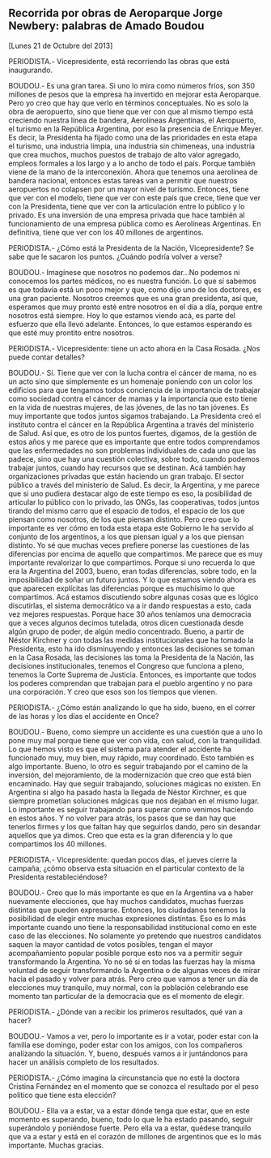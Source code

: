 Recorrida por obras de Aeroparque Jorge Newbery: palabras de Amado Boudou
-------------------------------------------------------------------------

[Lunes 21 de Octubre del 2013]

PERIODISTA.- Vicepresidente, está recorriendo las obras que está
inaugurando.

BOUDOU.- Es una gran tarea. Si uno lo mira como números fríos, son 350
millones de pesos que la empresa ha invertido en mejorar esta
Aeroparque. Pero yo creo que hay que verlo en términos conceptuales. No
es solo la obra de aeropuerto, sino que tiene que ver con que al mismo
tiempo está creciendo nuestra línea de bandera, Aerolíneas Argentinas,
el Aeropuerto, el turismo en la República Argentina, por eso la
presencia de Enrique Meyer. Es decir, la Presidenta ha fijado como una
de las prioridades en esta etapa el turismo, una industria limpia, una
industria sin chimeneas, una industria que crea muchos, muchos puestos
de trabajo de alto valor agregado, empleos formales a los largo y a lo
ancho de todo el país. Porque también viene de la mano de la
interconexión. Ahora que tenemos una aerolínea de bandera nacional,
entonces estas tareas van a permitir que nuestros aeropuertos no
colapsen por un mayor nivel de turismo. Entonces, tiene que ver con el
modelo, tiene que ver con este país que crece, tiene que ver con la
Presidenta, tiene que ver con la articulación entre lo público y lo
privado. Es una inversión de una empresa privada que hace también al
funcionamiento de una empresa pública como es Aerolíneas Argentinas. En
definitiva, tiene que ver con los 40 millones de argentinos.

PERIODISTA.- ¿Cómo está la Presidenta de la Nación, Vicepresidente? Se
sabe que le sacaron los puntos. ¿Cuándo podría volver a verse?

BOUDOU.- Imagínese que nosotros no podemos dar...No podemos ni conocemos
los partes médicos, no es nuestra función. Lo que sí sabemos es que
todavía está un poco mejor y que, como dijo uno de los doctores, es una
gran paciente. Nosotros creemos que es una gran presidenta, así que,
esperamos que muy pronto esté entre nosotros en el día a día, porque
entre nosotros está siempre. Hoy lo que estamos viendo acá, es parte del
esfuerzo que ella llevó adelante. Entonces, lo que estamos esperando es
que esté muy prontito entre nosotros.

PERIODISTA.- Vicepresidente: tiene un acto ahora en la Casa Rosada. ¿Nos
puede contar detalles?

BOUDOU.- Sí. Tiene que ver con la lucha contra el cáncer de mama, no es
un acto sino que simplemente es un homenaje poniendo con un color los
edificios para que tengamos todos conciencia de la importancia de
trabajar como sociedad contra el cáncer de mamas y la importancia que
esto tiene en la vida de nuestras mujeres, de las jóvenes, de las no tan
jóvenes. Es muy importante que todos juntos sigamos trabajando. La
Presidenta creó el instituto contra el cáncer en la República Argentina
a través del ministerio de Salud. Así que, es otro de los puntos
fuertes, digamos, de la gestión de estos años y me parece que es
importante que entre todos comprendamos que las enfermedades no son
problemas individuales de cada uno que las padece, sino que hay una
cuestión colectiva, sobre todo, cuando podemos trabajar juntos, cuando
hay recursos que se destinan. Acá también hay organizaciones privadas
que están haciendo un gran trabajo. El sector público a través del
ministerio de Salud. Es decir, la Argentina, y me parece que si uno
pudiera destacar algo de este tiempo es eso, la posibilidad de articular
lo público con lo privado, las ONGs, las cooperativas, todos juntos
tirando del mismo carro que el espacio de todos, el espacio de los que
piensan como nosotros, de los que piensan distinto. Pero creo que lo
importante es ver cómo en toda esta etapa este Gobierno le ha servido al
conjunto de los argentinos, a los que piensan igual y a los que piensan
distinto. Yo sé que muchas veces prefiere ponerse las cuestiones de las
diferencias por encima de aquello que compartimos. Me parece que es muy
importante revalorizar lo que compartimos. Porque si uno recuerda lo que
era la Argentina del 2003, bueno, eran todas diferencias, sobre todo, en
la imposibilidad de soñar un futuro juntos. Y lo que estamos viendo
ahora es que aparecen explícitas las diferencias porque es muchísimo lo
que compartimos. Acá estamos discutiendo sobre algunas cosas que es
lógico discutirlas, el sistema democrático va a ir dando respuestas a
esto, cada vez mejores respuestas. Porque hace 30 años teníamos una
democracia que a veces algunos decimos tutelada, otros dicen cuestionada
desde algún grupo de poder, de algún medio concentrado. Bueno, a partir
de Néstor Kirchner y con todas las medidas institucionales que ha tomado
la Presidenta, esto ha ido disminuyendo y entonces las decisiones se
toman en la Casa Rosada, las decisiones las toma la Presidenta de la
Nación, las decisiones institucionales, tenemos el Congreso que funciona
a pleno, tenemos la Corte Suprema de Justicia. Entonces, es importante
que todos los poderes comprendan que trabajan para el pueblo argentino y
no para una corporación. Y creo que esos son los tiempos que vienen.

PERIODISTA.- ¿Cómo están analizando lo que ha sido, bueno, en el correr
de las horas y los días el accidente en Once?

BOUDOU.- Bueno, como siempre un accidente es una cuestión que a uno lo
pone muy mal porque tiene que ver con vida, con salud, con la
tranquilidad. Lo que hemos visto es que el sistema para atender el
accidente ha funcionado muy, muy bien, muy rápido, muy coordinado. Esto
también es algo importante. Bueno, lo otro es seguir trabajando por el
camino de la inversión, del mejoramiento, de la modernización que creo
que está bien encaminado. Hay que seguir trabajando, soluciones mágicas
no existen. En Argentina si algo ha pasado hasta la llegada de Néstor
Kirchner, es que siempre prometían soluciones mágicas que nos dejaban en
el mismo lugar. Lo importante es seguir trabajando para superar como
venimos haciendo en estos años. Y no volver para atrás, los pasos que se
dan hay que tenerlos firmes y los que faltan hay que seguirlos dando,
pero sin desandar aquellos que ya dimos. Creo que esta es la gran
diferencia y lo que compartimos los 40 millones.

PERIODISTA.- Vicepresidente: quedan pocos días, el jueves cierre la
campaña, ¿cómo observa esta situación en el particular contexto de la
Presidenta restableciéndose?

BOUDOU.- Creo que lo más importante es que en la Argentina va a haber
nuevamente elecciones, que hay muchos candidatos, muchas fuerzas
distintas que pueden expresarse. Entonces, los ciudadanos tenemos la
posibilidad de elegir entre muchas expresiones distintas. Eso es lo más
importante cuando uno tiene la responsabilidad institucional como en
este caso de las elecciones. No solamente yo pretendo que nuestros
candidatos saquen la mayor cantidad de votos posibles, tengan el mayor
acompañamiento popular posible porque esto nos va a permitir seguir
transformando la Argentina. Yo no sé si en todas las fuerzas hay la
misma voluntad de seguir transformando la Argentina o de algunas veces
de mirar hacia el pasado y volver para atrás. Pero creo que vamos a
tener un día de elecciones muy tranquilo, muy normal, con la población
celebrando ese momento tan particular de la democracia que es el momento
de elegir.

PERIODISTA.- ¿Dónde van a recibir los primeros resultados, qué van a
hacer?

BOUDOU.- Vamos a ver, pero lo importante es ir a votar, poder estar con
la familia ese domingo, poder estar con los amigos, con los compañeros
analizando la situación. Y, bueno, después vamos a ir juntándonos para
hacer un análisis completo de los resultados.

PERIODISTA.- ¿Cómo imagina la circunstancia que no esté la doctora
Cristina Fernández en el momento que se conozca el resultado por el peso
político que tiene esta elección?

BOUDOU.- Ella va a estar, va a estar dónde tenga que estar, que en este
momento es superando, bueno, todo lo que le ha estado pasando, seguir
superándolo y poniéndose fuerte. Pero ella va a estar, quédese tranquilo
que va a estar y está en el corazón de millones de argentinos que es lo
más importante. Muchas gracias.
